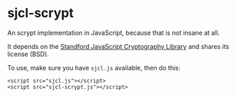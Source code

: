 sjcl-scrypt
===========

An scrypt implementation in JavaScript, because that is not insane at all.

It depends on the [Standford JavaScript Cryptography Library](http://crypto.stanford.edu/sjcl/)
and shares its license (BSD).

To use, make sure you have `sjcl.js` available, then do this:

    <script src="sjcl.js"></script>
    <script src="sjcl-scrypt.js"></script>
